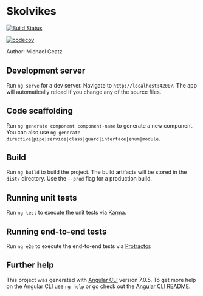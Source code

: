# Skolvikes

[![Build Status](https://travis-ci.org/mgeatz/Polling-App.svg?branch=master)](https://travis-ci.org/mgeatz/skolvikes)

[![codecov](https://codecov.io/gh/mgeatz/skolvikes/branch/master/graph/badge.svg)](https://codecov.io/gh/mgeatz/skolvikes)


Author: Michael Geatz

## Development server

Run `ng serve` for a dev server. Navigate to `http://localhost:4200/`. The app will automatically reload if you change any of the source files.

## Code scaffolding

Run `ng generate component component-name` to generate a new component. You can also use `ng generate directive|pipe|service|class|guard|interface|enum|module`.

## Build

Run `ng build` to build the project. The build artifacts will be stored in the `dist/` directory. Use the `--prod` flag for a production build.

## Running unit tests

Run `ng test` to execute the unit tests via [Karma](https://karma-runner.github.io).

## Running end-to-end tests

Run `ng e2e` to execute the end-to-end tests via [Protractor](http://www.protractortest.org/).

## Further help

This project was generated with [Angular CLI](https://github.com/angular/angular-cli) version 7.0.5. 
To get more help on the Angular CLI use `ng help` or go check out the [Angular CLI README](https://github.com/angular/angular-cli/blob/master/README.md).


